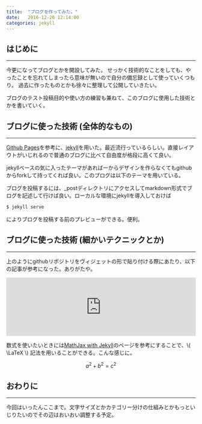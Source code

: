 ```yaml
---
title:  "ブログを作ってみた。"
date:   2016-12-26 12:14:00
categories: jekyll
---
```


## はじめに
------------

今更になってブログとかを開設してみた。
せっかく技術的なことをしても、やったことを忘れてしまったら意味が無いので自分の備忘録として使っていくつもり。
過去に作ったものとかも徐々に整理して公開していきたい。

ブログのテスト投稿目的や使い方の練習も兼ねて、このブログに使用した技術とかを書いていく。


## ブログに使った技術 (全体的なもの)
------------

[Github Pages](https://pages.github.com/)を参考に、[jekyll](https://jekyllrb.com/)を用いた。最近流行っているらしい。直接レイアウトがいじれるので普通のブログに比べて自由度が格段に高くて良い。

jekyllベースの気に入ったテーマがあれば一からデザインを作らなくてもgithubからforkして持ってくれば良い。このブログは以下のテーマを用いている。

<div class="github-widget" data-repo="niklasbuschmann/contrast"></div>

ブログを投稿するには、\_postディレクトリにアクセスしてmarkdown形式でブログを記述して行けば良い。ローカルな環境にjekyllを導入しておけば

```bash
$ jekyll serve
```

によりブログを投稿する前のプレビューができる。便利。

## ブログに使った技術 (細かいテクニックとか)
------------
上のようにgithubリポジトリをヴィジェットの形で貼り付ける際にあたり、以下の記事が参考になった。ありがたや。

<iframe class="hatenablogcard" style="width:100%;height:155px" title="RawGitとGithub wegetを使ってはてなブログでGithubリポジトリへのリンクを素敵に表示する" src="https://hatenablog-parts.com/embed?url=http://blog.monocklab.com/entry/2016/01/06/165304" width="300" height="150" frameborder="0" scrolling="no"></iframe>

数式を使いたいときには[MathJax with Jekyll](http://http://gastonsanchez.com/opinion/2014/02/16/Mathjax-with-jekyll/)のページを参考にすることで、\\( \LaTeX \\) 記法を用いることができる。こんな感じに。

$$ a^2 + b^2 = c^2 $$

## おわりに
-----------

今回はいったんここまで。文字サイズとかカテゴリー分けの仕組みとかもっといじりたいのでその辺はおいおい調整する予定。
